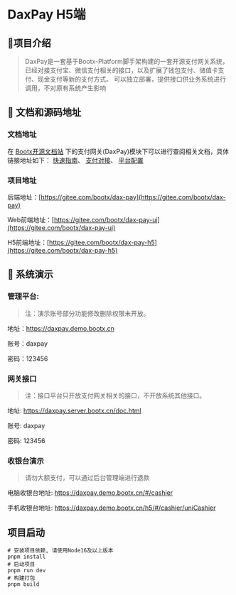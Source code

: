 # DaxPay H5端

## 🍈项目介绍

> DaxPay是一套基于Bootx-Platform脚手架构建的一套开源支付网关系统，已经对接支付宝、微信支付相关的接口，以及扩展了钱包支付、储值卡支付、现金支付等新的支付方式。
> 可以独立部署，提供接口供业务系统进行调用，不对原有系统产生影响

## 🍒 文档和源码地址
### 文档地址
在 [Bootx开源文档站](https://bootx.gitee.io/) 下的支付网关(DaxPay)模块下可以进行查阅相关文档，具体链接地址如下：
[快速指南](https://bootx.gitee.io/daxpay/guides/overview/项目介绍.html)、
[支付对接](https://bootx.gitee.io/daxpay/gateway/overview/接口清单.html)、
[平台配置](https://bootx.gitee.io/daxpay/admin/config/平台配置.html)

### 项目地址
后端地址：[https://gitee.com/bootx/dax-pay](https://gitee.com/bootx/dax-pay)

Web前端地址：[https://gitee.com/bootx/dax-pay-ui](https://gitee.com/bootx/dax-pay-ui)

H5前端地址：[https://gitee.com/bootx/dax-pay-h5](https://gitee.com/bootx/dax-pay-h5)

## 🏬 系统演示
### 管理平台:
> 注：演示账号部分功能修改删除权限未开放。

地址：https://daxpay.demo.bootx.cn

账号：daxpay

密码：123456

### 网关接口
> 注：接口平台只开放支付网关相关的接口，不开放系统其他接口。

地址: https://daxpay.server.bootx.cn/doc.html

账号: daxpay

密码: 123456

### 收银台演示
> 请勿大额支付，可以通过后台管理端进行退款

电脑收银台地址: https://daxpay.demo.bootx.cn/#/cashier

手机收银台地址: https://daxpay.demo.bootx.cn/h5/#/cashier/uniCashier

## 项目启动
```shell
# 安装项目依赖, 请使用Node16及以上版本
pnpm install
# 启动项目
pnpm run dev
# 构建打包
pnpm build
```
